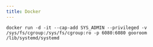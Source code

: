 ```yaml
---
title: Docker
---
```


`docker run -d -it --cap-add SYS_ADMIN --privileged -v /sys/fs/cgroup:/sys/fs/cgroup:ro -p 6080:6080 gooroom /lib/systemd/systemd`
